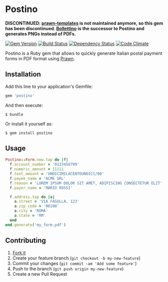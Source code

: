 # Postino

**DISCONTINUED: [prawn-templates](https://github.com/prawnpdf/prawn-templates)
is not maintained anymore, so this gem has been discontinued.
[Bollettino](https://github.com/interconn-isp/bollettino) is the successor to
Postino and generates PNGs instead of PDFs.**

[![Gem Version](https://badge.fury.io/rb/postino.png)](http://badge.fury.io/rb/postino)
[![Build Status](https://travis-ci.org/interconn-isp/postino.png?branch=master)](https://travis-ci.org/interconn-isp/postino)
[![Dependency Status](https://gemnasium.com/interconn-isp/postino.png)](https://gemnasium.com/interconn-isp/postino)
[![Code Climate](https://codeclimate.com/github/interconn-isp/postino.png)](https://codeclimate.com/github/interconn-isp/postino)

Postino is a Ruby gem that allows to quickly generate Italian postal payment
forms in PDF format using [Prawn](https://github.com/prawnpdf/prawn).

## Installation

Add this line to your application's Gemfile:

```ruby
gem 'postino'
```

And then execute:

```console
$ bundle
```

Or install it yourself as:

```console
$ gem install postino
```

## Usage

```ruby
Postino::Form.new.tap do |f|
  f.account_number = '0123456789'
  f.numeric_amount = 11111
  f.text_amount = 'UNDICIMILACENTOUNDICI/00'
  f.payee_name = 'ACME SRL'
  f.reason = 'LOREM IPSUM DOLOR SIT AMET, ADIPISCING CONSECTETUR ELIT'
  f.payer_name = 'MARIO ROSSI'

  f.address.tap do |a|
    a.street = 'VIA FASULLA, 123'
    a.zip_code = '00100'
    a.city = 'ROMA'
    a.state = 'RM'
  end
end.generate('my_form.pdf')
```

## Contributing

1. [Fork it](http://github.com/interconn-isp/postino/fork)
2. Create your feature branch (`git checkout -b my-new-feature`)
3. Commit your changes (`git commit -am 'Add some feature'`)
4. Push to the branch (`git push origin my-new-feature`)
5. Create a new Pull Request
